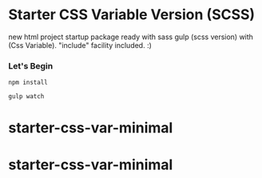 # Starter CSS Variable Version  (SCSS)
new html project startup package ready with sass gulp (scss version) with (Css Variable).
"include" facility included. :)

### Let's Begin

```
npm install

gulp watch

```
# starter-css-var-minimal
# starter-css-var-minimal
